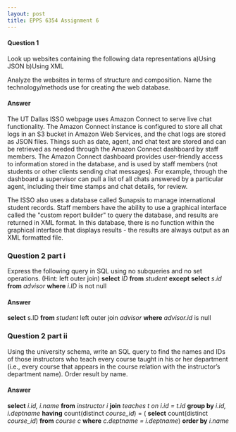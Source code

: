 ```yaml
---
layout: post
title: EPPS 6354 Assignment 6
---
```


#### Question 1

Look up websites containing the following data representations
a)Using JSON
b)Using XML

Analyze the websites in terms of structure and composition. Name the technology/methods use for creating the web database.

#### Answer

The UT Dallas ISSO webpage uses Amazon Connect to serve live chat functionality. The Amazon Connect instance is configured to store all chat logs in an S3 bucket in Amazon Web Services, and the chat logs are stored as JSON files. Things such as date, agent, and chat text are stored and can be retrieved as needed through the Amazon Connect dashboard by staff members. The Amazon Connect dashboard provides user-friendly access to information stored in the database, and is used by staff members (not students or other clients sending chat messages). For example, through the dashboard a supervisor can pull a list of all chats answered by a particular agent, including their time stamps and chat details, for review. 

The ISSO also uses a database called Sunapsis to manage international student records. Staff members have the ability to use a graphical interface called the "custom report builder" to query the database, and results are returned in XML format. In this database, there is no function within the graphical interface that displays results - the results are always output as an XML formatted file. 

### Question 2 part i
Express the following query in SQL using no subqueries and no set operations. (Hint: left outer join)
**select** *ID*
**from** *student*
**except** 
**select** *s.id*
**from** *advisor*
**where** *i.ID* is not null


#### Answer

**select** s.ID
**from** *student* left outer join *advisor* 
**where** *advisor.id* is null

### Question 2 part ii
Using the university schema, write an SQL query to find the names and IDs of those instructors who teach every course taught in his or her department (i.e., every course that appears in the course relation with the instructor’s department name). Order result by name. 

#### Answer

**select** *i.id, i.name*
**from** *instructor i*
  **join** *teaches t on i.id = t.id*
**group by** *i.id, i.deptname*
**having** count(distinct *course_id*) = (
  **select** count(distinct *course_id*)
  **from** *course c* 
  **where** *c.deptname = i.deptname*)
**order by** *i.name*

